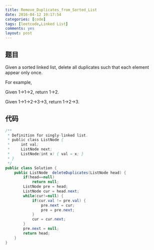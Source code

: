 ```yaml
---
title: Remove_Duplicates_from_Sorted_List
date: 2016-04-12 19:17:54
categories: [code]
tags: [leetcode,Linked List]
comments: yes
layout: post
---
```


## 题目

Given a sorted linked list, delete all duplicates such that each element appear only once.

For example,

Given 1->1->2, return 1->2.

Given 1->1->2->3->3, return 1->2->3.

## 代码

```java
/**
 * Definition for singly-linked list.
 * public class ListNode {
 *     int val;
 *     ListNode next;
 *     ListNode(int x) { val = x; }
 * }
 */
public class Solution {
    public ListNode  deleteDuplicates(ListNode head) {
        if(head==null)
            return null;
        ListNode pre = head;
        ListNode cur = head.next;
        while(cur!=null) {
            if(cur.val != pre.val) {
                pre.next = cur;
                pre = pre.next;
            }
            cur = cur.next;
        }
        pre.next = null;
        return head;
    }
}
```